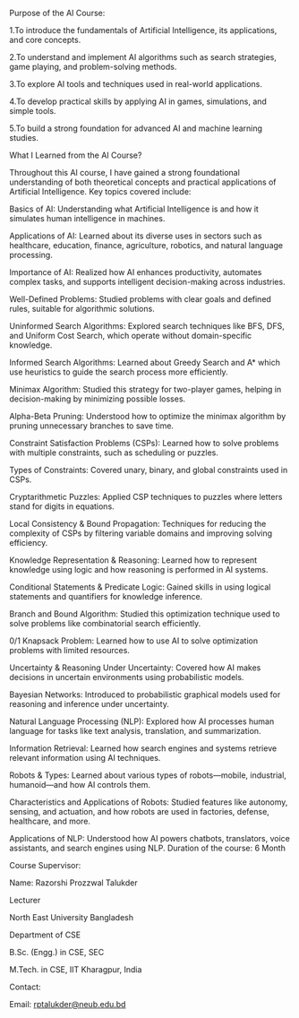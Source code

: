 Purpose of the AI Course:

1.To introduce the fundamentals of Artificial Intelligence, its applications, and core concepts.

2.To understand and implement AI algorithms such as search strategies, game playing, and problem-solving methods.

3.To explore AI tools and techniques used in real-world applications.

4.To develop practical skills by applying AI in games, simulations, and simple tools.

5.To build a strong foundation for advanced AI and machine learning studies.


What I Learned from the AI Course?

Throughout this AI course, I have gained a strong foundational understanding of both theoretical concepts and practical applications of Artificial Intelligence. Key topics covered include:

Basics of AI: Understanding what Artificial Intelligence is and how it simulates human intelligence in machines.

Applications of AI: Learned about its diverse uses in sectors such as healthcare, education, finance, agriculture, robotics, and natural language processing.

Importance of AI: Realized how AI enhances productivity, automates complex tasks, and supports intelligent decision-making across industries.

Well-Defined Problems: Studied problems with clear goals and defined rules, suitable for algorithmic solutions.

Uninformed Search Algorithms: Explored search techniques like BFS, DFS, and Uniform Cost Search, which operate without domain-specific knowledge.

Informed Search Algorithms: Learned about Greedy Search and A* which use heuristics to guide the search process more efficiently.

Minimax Algorithm: Studied this strategy for two-player games, helping in decision-making by minimizing possible losses.

Alpha-Beta Pruning: Understood how to optimize the minimax algorithm by pruning unnecessary branches to save time.

Constraint Satisfaction Problems (CSPs): Learned how to solve problems with multiple constraints, such as scheduling or puzzles.

Types of Constraints: Covered unary, binary, and global constraints used in CSPs.

Cryptarithmetic Puzzles: Applied CSP techniques to puzzles where letters stand for digits in equations.

Local Consistency & Bound Propagation: Techniques for reducing the complexity of CSPs by filtering variable domains and improving solving efficiency.

Knowledge Representation & Reasoning: Learned how to represent knowledge using logic and how reasoning is performed in AI systems.

Conditional Statements & Predicate Logic: Gained skills in using logical statements and quantifiers for knowledge inference.

Branch and Bound Algorithm: Studied this optimization technique used to solve problems like combinatorial search efficiently.

0/1 Knapsack Problem: Learned how to use AI to solve optimization problems with limited resources.

Uncertainty & Reasoning Under Uncertainty: Covered how AI makes decisions in uncertain environments using probabilistic models.

Bayesian Networks: Introduced to probabilistic graphical models used for reasoning and inference under uncertainty.

Natural Language Processing (NLP): Explored how AI processes human language for tasks like text analysis, translation, and summarization.

Information Retrieval: Learned how search engines and systems retrieve relevant information using AI techniques.

Robots & Types: Learned about various types of robots—mobile, industrial, humanoid—and how AI controls them.

Characteristics and Applications of Robots: Studied features like autonomy, sensing, and actuation, and how robots are used in factories, defense, healthcare, and more.

Applications of NLP: Understood how AI powers chatbots, translators, voice assistants, and search engines using NLP.
Duration of the course: 6 Month

Course Supervisor:

Name: Razorshi Prozzwal Talukder

Lecturer

North East University Bangladesh

Department of CSE

B.Sc. (Engg.) in CSE, SEC

M.Tech. in CSE, IIT Kharagpur, India

Contact:

Email: rptalukder@neub.edu.bd  
